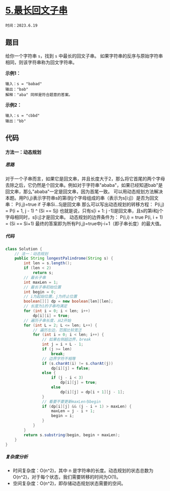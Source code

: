 # [5.最长回文子串](https://leetcode.cn/problems/longest-palindromic-substring/solution/zui-chang-hui-wen-zi-chuan-by-leetcode-solution/)

`时间：2023.6.19`

## 题目

给你一个字符串 `s`，找到 `s` 中最长的回文子串。
如果字符串的反序与原始字符串相同，则该字符串称为回文字符串。

**示例1：**

```
输入：s = "babad"
输出："bab"
解释："aba" 同样是符合题意的答案。
```

**示例2：**

```
输入：s = "cbbd"
输出："bb"
```

## 代码

#### 方法一：动态规划

##### 思路

对于一个子串而言，如果它是回文串，并且长度大于2，那么将它首尾的两个字母去除之后，它仍然是个回文串。例如对于字符串"ababa"，如果已经知道bab"是回文串，那么"ababa"一定是回文串，因为首尾一致。
可以用动态规划方法解决本题。用P(i,j)表示字符串s的第i到j个字母组成的串（表示为s[i:j]）是否为回文串：
P(i,j)=true if 子串Si...Sj是回文串
那么可以写出动态规划的转移方程：
P(i,j) = P(i + 1, j - 1) ^ (Si == Sj)
也就是说，只有s[i + 1: j -1]是回文串，且s的第i和j个字母相同时，s[i:j]才是回文串。
动态规划的边界条件为：
P(i,i) = true
P(i, i + 1) = (Si == Si+1)
最终的答案即为所有P(i,j)=true中j-i+1（即子串长度）的最大值。

##### 代码

```java
class Solution {
    // 法一：动态规划
    public String longestPalindrome(String s) {
        int len = s.length();
        if (len < 2)
            return s;
        // 最长子串
        int maxLen = 1;
        // 最长子串初始位置
        int begin = 0;
        // i为起始位置，j为终止位置
        boolean[][] dp = new boolean[len][len];
        // 长度为1的子串均满足
        for (int i = 0; i < len; i++)
            dp[i][i] = true;
        // 遍历子串长度，从2开始
        for (int L = 2; L <= len; L++) {
            // 遍历左边，范围比较宽泛
            for (int i = 0; i < len; i++) {
                // 如果右侧超边界，break
                int j = i + L - 1;
                if (j >= len)
                    break;
                // 边界字符不相等
                if (s.charAt(i) != s.charAt(j))
                    dp[i][j] = false;
                else {
                    if (j - i < 3)
                        dp[i][j] = true;
                    else
                        dp[i][j] = dp[i + 1][j - 1];
                }
                // 看要不要更新maxLen与begin
                if (dp[i][j] && (j - i + 1) > maxLen) {
                    maxLen = j - i + 1;
                    begin = i;
                }
            }
        }
        return s.substring(begin, begin + maxLen);
    }
}
```

##### 复杂度分析

- 时间复杂度：O(n^2)，其中 n 是字符串的长度。动态规划的状态总数为O(n^2)，对于每个状态，我们需要转移的时间为O(1)。
- 空间复杂度：O(n^2)，即存储动态规划状态需要的空间。